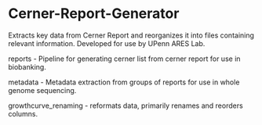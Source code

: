 # Cerner-Report-Generator
Extracts key data from Cerner Report and reorganizes it into files containing relevant information. 
Developed for use by UPenn ARES Lab.

reports - Pipeline for generating cerner list from cerner report for use in biobanking.

metadata - Metadata extraction from groups of reports for use in whole genome sequencing.

growthcurve_renaming - reformats data, primarily renames and reorders columns.